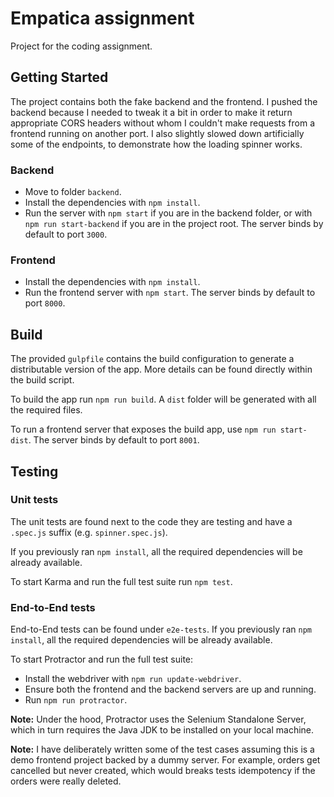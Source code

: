 # Empatica assignment

Project for the coding assignment.

## Getting Started

The project contains both the fake backend and the frontend. I pushed the backend because I needed to tweak it a bit in order to make it return appropriate CORS headers without whom I couldn't make requests from a frontend running on another port. I also slightly slowed down artificially some of the endpoints, to demonstrate how the loading spinner works.

### Backend

* Move to folder `backend`.
* Install the dependencies with `npm install`.
* Run the server with `npm start` if you are in the backend folder, or with `npm run start-backend` if you are in the project root. The server binds by default to port `3000`.

### Frontend

* Install the dependencies with `npm install`.
* Run the frontend server with `npm start`. The server binds by default to port `8000`.

## Build

The provided `gulpfile` contains the build configuration to generate a distributable version of the app. More details can be found directly within the build script.

To build the app run `npm run build`. A `dist` folder will be generated with all the required files.

To run a frontend server that exposes the build app, use `npm run start-dist`. The server binds by default to port `8001`.

## Testing

### Unit tests

The unit tests are found next to the code they are testing and have a `.spec.js` suffix (e.g.
  `spinner.spec.js`).

If you previously ran `npm install`, all the required dependencies will be already available.

To start Karma and run the full test suite run `npm test`.

### End-to-End tests

End-to-End tests can be found under `e2e-tests`.
If you previously ran `npm install`, all the required dependencies will be already available.

To start Protractor and run the full test suite:
* Install the webdriver with `npm run update-webdriver`.
* Ensure both the frontend and the backend servers are up and running.
* Run `npm run protractor`.

**Note:**
Under the hood, Protractor uses the Selenium Standalone Server, which in turn requires
the Java JDK to be installed on your local machine.

**Note:**
I have deliberately written some of the test cases assuming this is a demo frontend project backed by a dummy server. For example, orders get cancelled but never created, which would breaks tests idempotency if the orders were really deleted.